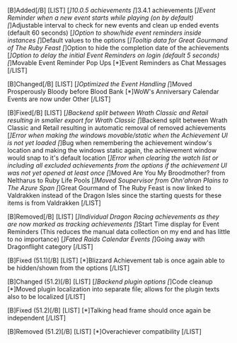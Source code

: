 [B]Added[/B]
[LIST]
[*]10.0.5 achievements
[*]3.4.1 achievements
[*]Event Reminder when a new event starts while playing (on by default)
[*]Adjustable interval to check for new events and clean up ended events (default 60 seconds)
[*]Option to show/hide event reminders inside instances
[*]Default values to the options
[*]Tooltip data for Great Gourmand of The Ruby Feast
[*]Option to hide the completion date of the achievements
[*]Option to delay the initial Event Reminders on login (default 5 seconds)
[*]Movable Event Reminder Pop Ups
[*]Event Reminders as Chat Messages
[/LIST]

[B]Changed[/B]
[LIST]
[*]Optimized the Event Handling
[*]Moved Prosperously Bloody before Blood Bank
[*]WoW's Anniversary Calendar Events are now under Other
[/LIST]

[B]Fixed[/B]
[LIST]
[*]Backend split between Wrath Classic and Retail resulting in smaller export for Wrath Classic
[*]Backend split between Wrath Classic and Retail resulting in automatic removal of removed achievements
[*]Error when making the windows movable/static when the Achievement UI is not yet loaded
[*]Bug when remembering the achievement window's location and making the windows static again, the achievement window would snap to it's default location
[*]Error when clearing the watch list or including all excluded achievements from the options if the achievement UI was not yet opened at least once
[*]Moved Are You My Broodmother? from Neltharus to Ruby Life Pools
[*]Moved Soupervisor from Ohn'ahran Plains to The Azure Span
[*]Great Gourmand of The Ruby Feast is now linked to Valdrakken instead of the Dragon Isles since the starting quests for these items is from Valdrakken
[/LIST]

[B]Removed[/B]
[LIST]
[*]Individual Dragon Racing achievements as they are now marked as tracking achievements
[*]Start Time display for Event Reminders (This reduces the manual data collection on my end and has little to no importance)
[*]Fated Raids Calendar Events
[*]Going away with Dragonflight category
[/LIST]

[B]Fixed (51.1)[/B]
[LIST]
[*]Blizzard Achievement tab is once again able to be hidden/shown from the options
[/LIST]

[B]Changed (51.2)[/B]
[LIST]
[*]Backend plugin options
[*]Code cleanup
[*]Moved plugin localization into separate file; allows for the plugin texts also to be localized
[/LIST]

[B]Fixed (51.2)[/B]
[LIST]
[*]Talking head frame should once again be independent
[/LIST]

[B]Removed (51.2)[/B]
[LIST]
[*]Overachiever compatibility
[/LIST]
